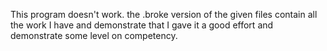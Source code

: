 This program doesn't work. 
the .broke version of the given files contain all the work I have and demonstrate that I gave it a good effort and demonstrate some level on competency. 